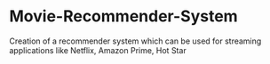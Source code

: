 # Movie-Recommender-System
Creation of a recommender system which can be used for streaming applications like Netflix, Amazon Prime, Hot Star
